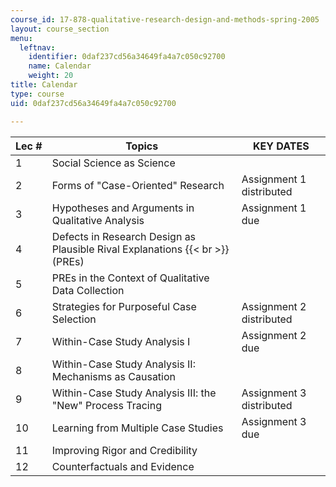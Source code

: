 ```yaml
---
course_id: 17-878-qualitative-research-design-and-methods-spring-2005
layout: course_section
menu:
  leftnav:
    identifier: 0daf237cd56a34649fa4a7c050c92700
    name: Calendar
    weight: 20
title: Calendar
type: course
uid: 0daf237cd56a34649fa4a7c050c92700

---
```


| Lec # | Topics | KEY DATES |
| --- | --- | --- |
| 1 | Social Science as Science | &nbsp; |
| 2 | Forms of "Case-Oriented" Research | Assignment 1 distributed |
| 3 | Hypotheses and Arguments in Qualitative Analysis | Assignment 1 due |
| 4 | Defects in Research Design as Plausible Rival Explanations  {{< br >}}(PREs) | &nbsp; |
| 5 | PREs in the Context of Qualitative Data Collection | &nbsp; |
| 6 | Strategies for Purposeful Case Selection | Assignment 2 distributed |
| 7 | Within-Case Study Analysis I | Assignment 2 due |
| 8 | Within-Case Study Analysis II: Mechanisms as Causation | &nbsp; |
| 9 | Within-Case Study Analysis III: the "New" Process Tracing | Assignment 3 distributed |
| 10 | Learning from Multiple Case Studies | Assignment 3 due |
| 11 | Improving Rigor and Credibility | &nbsp; |
| 12 | Counterfactuals and Evidence |
